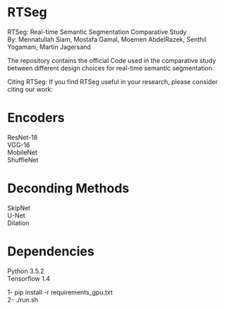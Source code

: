 
# RTSeg
RTSeg: Real-time Semantic Segmentation Comparative Study   
By: Mennatullah Siam, Mostafa Gamal, Moemen AbdelRazek, Senthil Yogamani, Martin Jagersand

The repository contains the official Code used in the comparative study between different design choices for real-time semantic segmentation.

Citing RTSeg: 
If you find RTSeg useful in your research, please consider citing our work: 


# Encoders
ResNet-18  
VGG-16  
MobileNet  
ShuffleNet

# Deconding Methods
SkipNet   
U-Net  
Dilation

# Dependencies
Python 3.5.2  
Tensorflow 1.4

1- pip install -r requirements_gpu.txt   
2- ./run.sh
